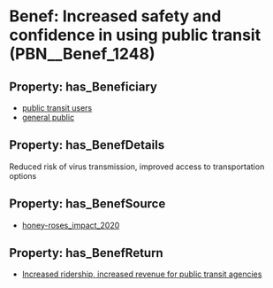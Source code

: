 # Benef: __Increased safety and confidence in using public transit__ (PBN__Benef_1248)

## Property: has_Beneficiary

* [public transit users](../Stakeholder/PBN__Stakeholder_486)
* [general public](../Stakeholder/PBN__Stakeholder_29)

## Property: has_BenefDetails

Reduced risk of virus transmission, improved access to transportation options

## Property: has_BenefSource

* [honey-roses_impact_2020](../Article/PBN__Article_261)

## Property: has_BenefReturn

* [Increased ridership, increased revenue for public transit agencies](../BenefReturn/PBN__BenefReturn_1401)

